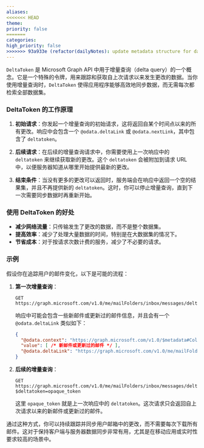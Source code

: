 ```yaml
---
aliases: 
<<<<<<< HEAD
theme: 
priority: false
=======
categories: 
high_priority: false
>>>>>>> 93a933e (refactor(dailyNotes): update metadata structure for daily notes)
---
```


`DeltaToken` 是 Microsoft Graph API 中用于增量查询（delta query）的一个概念。它是一个特殊的令牌，用来跟踪和获取自上次请求以来发生更改的数据。当你使用增量查询时，`DeltaToken` 使得应用程序能够高效地同步数据，而无需每次都检索全部数据集。

### DeltaToken 的工作原理

1. **初始请求**：你发起一个增量查询的初始请求，这将返回自某个时间点以来的所有更改。响应中会包含一个 `@odata.deltaLink` 或 `@odata.nextLink`，其中包含了 `deltatoken`。

2. **后续请求**：在后续的增量查询请求中，你需要使用上一次响应中的 `deltatoken` 来继续获取新的更改。这个 `deltatoken` 会被附加到请求 URL 中，以便服务器知道从哪里开始提供最新的更改。

3. **结束条件**：当没有更多的更改可以返回时，服务端会在响应中返回一个空的结果集，并且不再提供新的 `deltatoken`。这时，你可以停止增量查询，直到下一次需要同步数据时再重新开始。

### 使用 DeltaToken 的好处

- **减少网络流量**：只传输发生了更改的数据，而不是整个数据集。
- **提高效率**：减少了处理大量数据的时间，特别是在大数据集的情况下。
- **节省成本**：对于按请求次数计费的服务，减少了不必要的请求。

### 示例

假设你在追踪用户的邮件变化，以下是可能的流程：

1. **第一次增量查询**：

   ```http
   GET https://graph.microsoft.com/v1.0/me/mailFolders/inbox/messages/delta
   ```

   响应中可能会包含一些新邮件或更新过的邮件信息，并且会有一个 `@odata.deltaLink` 类似如下：

   ```json
   {
     "@odata.context": "https://graph.microsoft.com/v1.0/$metadata#Collection(microsoft.graph.message)",
     "value": [ /* 新邮件或更新过的邮件 */ ],
     "@odata.deltaLink": "https://graph.microsoft.com/v1.0/me/mailFolders/inbox/messages/delta?$deltatoken=opaque_token"
   }
   ```

2. **后续的增量查询**：

   ```http
   GET https://graph.microsoft.com/v1.0/me/mailFolders/inbox/messages/delta?$deltatoken=opaque_token
   ```

   这里 `opaque_token` 就是上一次响应中的 `deltatoken`。这次请求只会返回自上次请求以来的新邮件或更新过的邮件。

通过这种方式，你可以持续跟踪并同步用户邮箱中的更改，而不需要每次下载所有邮件。这对于保持客户端与服务器数据同步非常有用，尤其是在移动应用或实时性要求较高的场景中。
